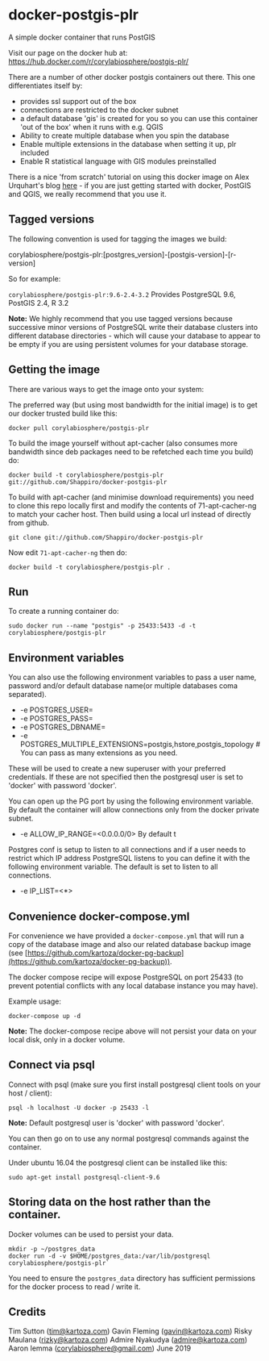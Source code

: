 # docker-postgis-plr

A simple docker container that runs PostGIS

Visit our page on the docker hub at: https://hub.docker.com/r/corylabiosphere/postgis-plr/

There are a number of other docker postgis containers out there. This one
differentiates itself by:

* provides ssl support out of the box
* connections are restricted to the docker subnet
* a default database 'gis' is created for you so you can use this container 'out of the
  box' when it runs with e.g. QGIS
* Ability to create multiple database when you spin the database
* Enable multiple extensions in the database when setting it up, plr included
* Enable R statistical language with GIS modules preinstalled

There is a nice 'from scratch' tutorial on using this docker image on Alex Urquhart's
blog [here](https://alexurquhart.com/post/set-up-postgis-with-docker/) - if you are
just getting started with docker, PostGIS and QGIS, we really recommend that you use it.

## Tagged versions

The following convention is used for tagging the images we build:

corylabiosphere/postgis-plr:[postgres_version]-[postgis-version]-[r-version]

So for example:

``corylabiosphere/postgis-plr:9.6-2.4-3.2`` Provides PostgreSQL 9.6, PostGIS 2.4, R 3.2

**Note:** We highly recommend that you use tagged versions because
successive minor versions of PostgreSQL write their database clusters
into different database directories - which will cause your database
to appear to be empty if you are using persistent volumes for your
database storage.

## Getting the image

There are various ways to get the image onto your system:

The preferred way (but using most bandwidth for the initial image) is to
get our docker trusted build like this:


```
docker pull corylabiosphere/postgis-plr
```

To build the image yourself without apt-cacher (also consumes more bandwidth
since deb packages need to be refetched each time you build) do:

```
docker build -t corylabiosphere/postgis-plr git://github.com/Shappiro/docker-postgis-plr
```

To build with apt-cacher (and minimise download requirements) you need to
clone this repo locally first and modify the contents of 71-apt-cacher-ng to
match your cacher host. Then build using a local url instead of directly from
github.

```
git clone git://github.com/Shappiro/docker-postgis-plr
```

Now edit ``71-apt-cacher-ng`` then do:

```
docker build -t corylabiosphere/postgis-plr .
```

## Run

To create a running container do:

```
sudo docker run --name "postgis" -p 25433:5433 -d -t corylabiosphere/postgis-plr
```

## Environment variables

You can also use the following environment variables to pass a 
user name, password and/or default database name(or multiple databases coma separated).

* -e POSTGRES_USER=<PGUSER> 
* -e POSTGRES_PASS=<PGPASSWORD>
* -e POSTGRES_DBNAME=<PGDBNAME>
* -e POSTGRES_MULTIPLE_EXTENSIONS=postgis,hstore,postgis_topology # You can pass as many extensions as you need.

These will be used to create a new superuser with
your preferred credentials. If these are not specified then the postgresql 
user is set to 'docker' with password 'docker'.

You can open up the PG port by using the following environment variable. By default 
the container will allow connections only from the docker private subnet.

* -e ALLOW_IP_RANGE=<0.0.0.0/0> By default 
t

Postgres conf is setup to listen to all connections and if a user needs to restrict which IP address
PostgreSQL listens to you can define it with the following environment variable. The default is set to listen to 
all connections.
* -e IP_LIST=<*>


## Convenience docker-compose.yml

For convenience we have provided a ``docker-compose.yml`` that will run a
copy of the database image and also our related database backup image (see 
[https://github.com/kartoza/docker-pg-backup](https://github.com/kartoza/docker-pg-backup)).

The docker compose recipe will expose PostgreSQL on port 25433 (to prevent
potential conflicts with any local database instance you may have).

Example usage:

```
docker-compose up -d
```

**Note:** The docker-compose recipe above will not persist your data on your local
disk, only in a docker volume.

## Connect via psql

Connect with psql (make sure you first install postgresql client tools on your
host / client):


```
psql -h localhost -U docker -p 25433 -l
```

**Note:** Default postgresql user is 'docker' with password 'docker'.

You can then go on to use any normal postgresql commands against the container.

Under ubuntu 16.04 the postgresql client can be installed like this:

```
sudo apt-get install postgresql-client-9.6
```
## Storing data on the host rather than the container.


Docker volumes can be used to persist your data.

```
mkdir -p ~/postgres_data
docker run -d -v $HOME/postgres_data:/var/lib/postgresql corylabiosphere/postgis-plr`
```

You need to ensure the ``postgres_data`` directory has sufficient permissions
for the docker process to read / write it.

## Credits

Tim Sutton (tim@kartoza.com)
Gavin Fleming (gavin@kartoza.com)
Risky Maulana (rizky@kartoza.com)
Admire Nyakudya (admire@kartoza.com)
Aaron Iemma (corylabiosphere@gmail.com)
June 2019
